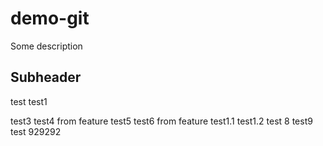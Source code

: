 # demo-git

Some description

## Subheader

test
test1

test3 test4 from feature
test5 test6 from feature
test1.1
test1.2
test 8
test9
test 929292